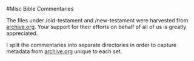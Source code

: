 #Misc Bible Commentaries

The files under /old-testament and /new-testament were harvested from [archive.org](https://archive.org). Your support for their efforts on behalf of all of us is greatly appreciated. 

I split the commentaries into separate directories in order to capture metadata from [archive.org](https://archive.org) unique to each set. 
